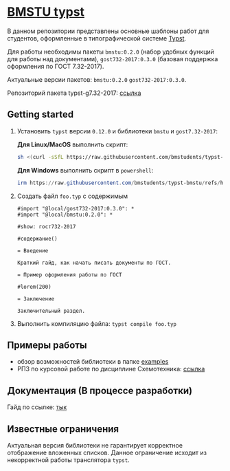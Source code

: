 # [BMSTU typst](https://github.com/bmstudents/typst-bmstu)

В данном репозитории представлены основные шаблоны работ для студентов, оформленные в типографической системе [Typst](https://typst.app).

Для работы необходимы пакеты `bmstu:0.2.0` (набор удобных функций для работы над документами), `gost732-2017:0.3.0` (базовая поддержка оформления по ГОСТ 7.32-2017).

Актуальные версии пакетов: `bmstu:0.2.0` `gost732-2017:0.3.0`.

Репозиторий пакета typst-g7.32-2017: [ссылка](https://github.com/bmstudents/typst-g7.32-2017)

## Getting started

1. Установить `typst` версии `0.12.0` и библиотеки `bmstu` и `gost7.32-2017`:

    **Для Linux/MacOS** выполнить скрипт:

    ```sh
    sh <(curl -sSfL https://raw.githubusercontent.com/bmstudents/typst-bmstu/refs/heads/main/install.sh)
    ```

    **Для Windows** выполнить скрипт в `powershell`:

    ```powershell
    irm https://raw.githubusercontent.com/bmstudents/typst-bmstu/refs/heads/main/install.ps1 | iex
    ```

2. Создать файл `foo.typ` с содержимым

    ```typst
    #import "@local/gost732-2017:0.3.0": *
    #import "@local/bmstu:0.2.0": *

    #show: гост732-2017

    #содержание()

    = Введение

    Краткий гайд, как начать писать документы по ГОСТ.

    = Пример оформления работы по ГОСТ

    #lorem(200)

    = Заключение

    Заключительный раздел.
    ```

3. Выполнить компиляцию файла: `typst compile foo.typ`

## Примеры работы

- обзор возможностей библиотеки в папке [examples](./example)
- РПЗ по курсовой работе по дисциплине Схемотехника: [ссылка](https://github.com/vzalygin/bmstu-ics6/tree/master/cource-papers/schemach/%D1%80%D0%BF%D0%B7)

## Документация (В процессе разработки)

Гайд по ссылке: [тык](./doc/guide.md)

## Известные ограничения

Актуальная версия библиотеки не гарантирует корректное отображение вложенных списков. Данное ограничение исходит из некорректной работы транслятора `typst`.
